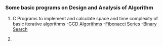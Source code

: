 ### Some basic programs on Design and Analysis of Algorithm

1. C Programs to implement and calculate space and time complexity of basic iterative algorithms
    -[GCD Algorithms](https://github.com/Pragya2056/Design-and-Analysis-of-Algorithm/blob/master/Implement%20and%20calculate%20space%20and%20time%20complexity%20of%20Basic%20Interative%20algorithms/GCD-Algorithm.c)
    -[Fibonacci Series](https://github.com/Pragya2056/Design-and-Analysis-of-Algorithm/blob/master/Implement%20and%20calculate%20space%20and%20time%20complexity%20of%20Basic%20Interative%20algorithms/Fibonacci-Sequence.c)
    -[Binary Search](https://github.com/Pragya2056/Design-and-Analysis-of-Algorithm/blob/master/Implement%20and%20calculate%20space%20and%20time%20complexity%20of%20Basic%20Interative%20algorithms/Binary-Search.c)

2. 
